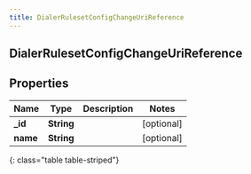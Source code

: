 ```yaml
---
title: DialerRulesetConfigChangeUriReference
---
```

## DialerRulesetConfigChangeUriReference

## Properties

|Name | Type | Description | Notes|
|------------ | ------------- | ------------- | -------------|
| **_id** | **String** |  | [optional] |
| **name** | **String** |  | [optional] |
{: class="table table-striped"}


